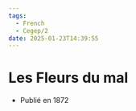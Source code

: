 ```yaml
---
tags:
  - French
  - Cegep/2
date: 2025-01-23T14:39:55
---
```


# Les Fleurs du mal

- Publié en 1872

